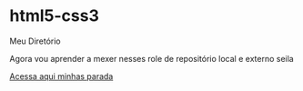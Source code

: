 # html5-css3
Meu Diretório

Agora vou aprender a mexer nesses role de repositório local e externo seila

<a href="../html5-css3/">Acessa aqui minhas parada</a>